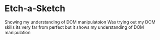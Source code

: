 # Etch-a-Sketch
Showing my understanding of DOM manipulatoion
Was trying out my DOM skills its very far from perfect but it shows my understanding of DOM manipulation
